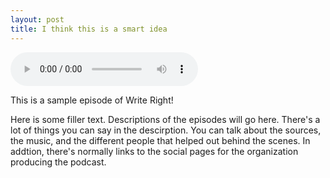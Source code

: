 ```yaml
---
layout: post
title: I think this is a smart idea
---
```


<audio controls>
	<source src="/write_right_logo_mixdown_v4.mp3" type="audio/mpeg">
</audio>

This is a sample episode of Write Right!

Here is some filler text. Descriptions of the episodes will go here. There's a lot of things you can say in the descirption. You can talk about the sources, the music, and the different people that helped out behind the scenes. In addtion, there's normally links to the social pages for the organization producing the podcast.